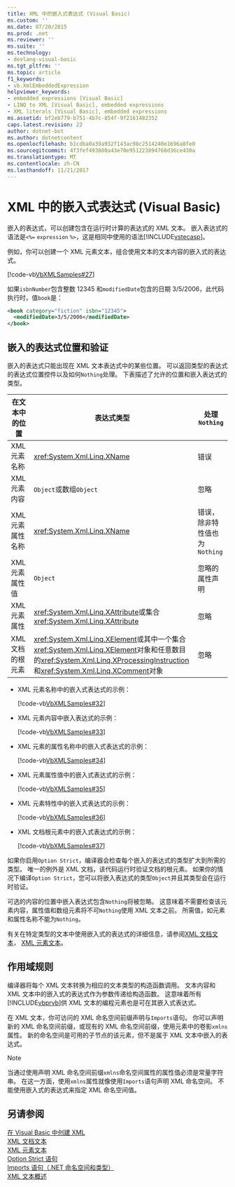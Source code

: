 ```yaml
---
title: XML 中的嵌入式表达式 (Visual Basic)
ms.custom: ''
ms.date: 07/20/2015
ms.prod: .net
ms.reviewer: ''
ms.suite: ''
ms.technology:
- devlang-visual-basic
ms.tgt_pltfrm: ''
ms.topic: article
f1_keywords:
- vb.XmlEmbeddedExpression
helpviewer_keywords:
- embedded expressions [Visual Basic]
- LINQ to XML [Visual Basic], embedded expressions
- XML literals [Visual Basic], embedded expressions
ms.assetid: bf2eb779-b751-4b7c-854f-9f2161482352
caps.latest.revision: 22
author: dotnet-bot
ms.author: dotnetcontent
ms.openlocfilehash: b1cdba0a39a932f143ac98c2514240e1696a8fe0
ms.sourcegitcommit: 4f3fef493080a43e70e951223894768d36ce430a
ms.translationtype: MT
ms.contentlocale: zh-CN
ms.lasthandoff: 11/21/2017
---
```

# <a name="embedded-expressions-in-xml-visual-basic"></a>XML 中的嵌入式表达式 (Visual Basic)
嵌入的表达式，可以创建包含在运行时计算的表达式的 XML 文本。 嵌入表达式的语法是`<%=` `expression` `%>`，这是相同中使用的语法[!INCLUDE[vstecasp](~/includes/vstecasp-md.md)]。  
  
 例如，你可以创建一个 XML 元素文本，组合使用文本的文本内容的嵌入式的表达式。  
  
 [!code-vb[VbXMLSamples#27](../../../../visual-basic/language-reference/operators/codesnippet/VisualBasic/embedded-expressions-in-xml_1.vb)]  
  
 如果`isbnNumber`包含整数 12345 和`modifiedDate`包含的日期 3/5/2006，此代码执行时，值`book`是：  
  
```xml  
<book category="fiction" isbn="12345">  
  <modifiedDate>3/5/2006</modifiedDate>  
</book>  
```  
  
## <a name="embedded-expression-location-and-validation"></a>嵌入的表达式位置和验证  
 嵌入的表达式只能出现在 XML 文本表达式中的某些位置。 可以返回类型的表达式的表达式位置控件以及如何`Nothing`处理。 下表描述了允许的位置和嵌入表达式的类型。  
  
|在文本中的位置|表达式类型|处理`Nothing`|  
|---|---|---|  
|XML 元素名称|<xref:System.Xml.Linq.XName>|错误|  
|XML 元素内容|`Object`或数组`Object`|忽略|  
|XML 元素属性名称|<xref:System.Xml.Linq.XName>|错误，除非特性值也为`Nothing`|  
|XML 元素属性值|`Object`|忽略的属性声明|  
|XML 元素属性|<xref:System.Xml.Linq.XAttribute>或集合<xref:System.Xml.Linq.XAttribute>|忽略|  
|XML 文档的根元素|<xref:System.Xml.Linq.XElement>或其中一个集合<xref:System.Xml.Linq.XElement>对象和任意数目的<xref:System.Xml.Linq.XProcessingInstruction>和<xref:System.Xml.Linq.XComment>对象|忽略|  
  
-   XML 元素名称中的嵌入式表达式的示例：  
  
     [!code-vb[VbXMLSamples#32](../../../../visual-basic/language-reference/operators/codesnippet/VisualBasic/embedded-expressions-in-xml_2.vb)]  
  
-   XML 元素内容中嵌入表达式的示例：  
  
     [!code-vb[VbXMLSamples#33](../../../../visual-basic/language-reference/operators/codesnippet/VisualBasic/embedded-expressions-in-xml_3.vb)]  
  
-   XML 元素的属性名称中的嵌入式表达式的示例：  
  
     [!code-vb[VbXMLSamples#34](../../../../visual-basic/language-reference/operators/codesnippet/VisualBasic/embedded-expressions-in-xml_4.vb)]  
  
-   XML 元素属性值中的嵌入式表达式的示例：  
  
     [!code-vb[VbXMLSamples#35](../../../../visual-basic/language-reference/operators/codesnippet/VisualBasic/embedded-expressions-in-xml_5.vb)]  
  
-   XML 元素特性中的嵌入式表达式的示例：  
  
     [!code-vb[VbXMLSamples#36](../../../../visual-basic/language-reference/operators/codesnippet/VisualBasic/embedded-expressions-in-xml_6.vb)]  
  
-   XML 文档根元素中的嵌入式表达式的示例：  
  
     [!code-vb[VbXMLSamples#37](../../../../visual-basic/language-reference/operators/codesnippet/VisualBasic/embedded-expressions-in-xml_7.vb)]  
  
 如果你启用`Option Strict`，编译器会检查每个嵌入的表达式的类型扩大到所需的类型。 唯一的例外是 XML 文档，该代码运行时验证文档的根元素。 如果你的情况下编译`Option Strict`，您可以将嵌入表达式的类型`Object`并且其类型会在运行时验证。  
  
 可选的内容的位置中嵌入表达式包含`Nothing`将被忽略。 这意味着不需要检查该元素内容，属性值和数组元素将不可`Nothing`使用 XML 文本之前。 所需值，如元素和属性名称不能为`Nothing`。  
  
 有关在特定类型的文本中使用嵌入式的表达式的详细信息，请参阅[XML 文档文本](../../../../visual-basic/language-reference/xml-literals/xml-document-literal.md)， [XML 元素文本](../../../../visual-basic/language-reference/xml-literals/xml-element-literal.md)。  
  
## <a name="scoping-rules"></a>作用域规则  
 编译器将每个 XML 文本转换为相应的文本类型的构造函数调用。 文本内容和 XML 文本中的嵌入式的表达式作为参数传递给构造函数。 这意味着所有[!INCLUDE[vbprvb](~/includes/vbprvb-md.md)]供 XML 文本的编程元素也是可在其嵌入式表达式。  
  
 在 XML 文本，你可访问的 XML 命名空间前缀声明与`Imports`语句。 你可以声明新的 XML 命名空间前缀，或现有的 XML 命名空间前缀，使用元素中的卷影`xmlns`属性。 新的命名空间是可用的子节点的该元素，但不是属于 XML 文本中嵌入的表达式。  
  
> [!NOTE]
>  当通过使用声明 XML 命名空间前缀`xmlns`命名空间属性的属性值必须是常量字符串。 在这一方面，使用`xmlns`属性就像使用`Imports`语句声明 XML 命名空间。 不能使用嵌入式的表达式来指定 XML 命名空间值。  
  
## <a name="see-also"></a>另请参阅  
 [在 Visual Basic 中创建 XML](../../../../visual-basic/programming-guide/language-features/xml/creating-xml.md)  
 [XML 文档文本](../../../../visual-basic/language-reference/xml-literals/xml-document-literal.md)  
 [XML 元素文本](../../../../visual-basic/language-reference/xml-literals/xml-element-literal.md)  
 [Option Strict 语句](../../../../visual-basic/language-reference/statements/option-strict-statement.md)  
 [Imports 语句（.NET 命名空间和类型）](../../../../visual-basic/language-reference/statements/imports-statement-net-namespace-and-type.md)  
 [XML 文本概述](../../../../visual-basic/programming-guide/language-features/xml/xml-literals-overview.md)
